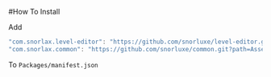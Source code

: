 #How To Install

Add 

```csharp
"com.snorlax.level-editor": "https://github.com/snorluxe/level-editor.git?path=Assets/_Root/UnityPackage#1.0.1",
"com.snorlax.common": "https://github.com/snorluxe/common.git?path=Assets/_Root#1.0.6",
```

To `Packages/manifest.json`